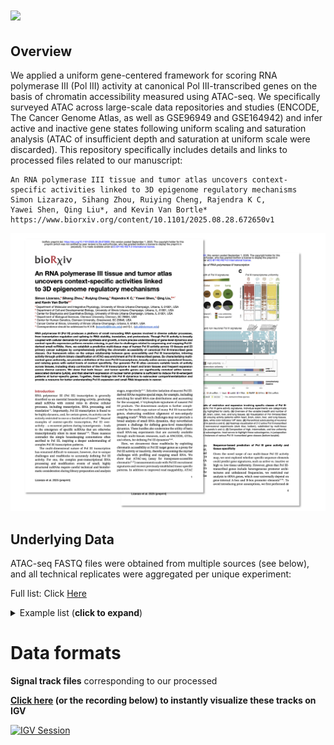 
 # <img src="logo_header.png" width="800px">

## Overview

We applied a uniform gene-centered framework for scoring RNA polymerase III (Pol III) activity at canonical Pol III-transcribed genes on the basis of chromatin accessibility measured using ATAC-seq. We specifically surveyed ATAC across large-scale data repositories and studies (ENCODE, The Cancer Genome Atlas, as well as GSE96949 and GSE164942) and infer active and inactive gene states following uniform scaling and saturation analysis (ATAC of insufficient depth and saturation at uniform scale were discarded). This repository specifically includes details and links to processed files related to our manuscript:

    An RNA polymerase III tissue and tumor atlas uncovers context-  
    specific activities linked to 3D epigenome regulatory mechanisms
    Simon Lizarazo, Sihang Zhou, Ruiying Cheng, Rajendra K C,   
    Yawei Shen, Qing Liu*, and Kevin Van Bortle*
    https://www.biorxiv.org/content/10.1101/2025.08.28.672650v1     
       
   
      
[![Manuscript](images/Lizarazo_et_al.png)](https://www.biorxiv.org/content/10.1101/2025.08.28.672650v1)


## Underlying Data

ATAC-seq FASTQ files were obtained from multiple sources (see below), and all technical replicates were aggregated per unique experiment:

Full list: Click [Here](https://github.com/VanBortleLab/Pol_III_tissue_tumor_atlas/blob/main/files_processing/files_metadata/Tissue_TCGA_Atlas_Samples_Metadata_All.txt)

<details><summary>Example list (<b>click to expand</b>) </summary>

|    |Data_Reference                                                                 |Data_Origin |SRR_Sample  |File_Accession   |Experiment_Accession |Paired       |Nature |   Seqdepth| 
|:---|:------------------------------------------------------------------------------|:-----------|:-----------|:----------------|:--------------------|:------------|:------|----------:| 
|1   |ENCSR204SMO.heart_right_ventricle.1_1_1                                        |ENCODE      |SRR14102914 |ENCFF545CXV      |ENCSR204SMO          |paired-ended |fastq  |  413994397| 
|2   |ENCSR600ZHS.left_colon.1_1_2                                                   |ENCODE      |SRR14107548 |ENCFF250QRP      |ENCSR600ZHS          |paired-ended |fastq  |  830549969| 
|3   |ENCSR670REK.gastroesophageal_sphincter.1_1_1                                   |ENCODE      |SRR14107835 |ENCFF812DSG      |ENCSR670REK          |paired-ended |fastq  |  335818479| 
|4   |ENCSR685ZMP.right_lobe_of_liver.1_1_2                                          |ENCODE      |SRR14107867 |ENCFF450VXM      |ENCSR685ZMP          |paired-ended |fastq  | 1431172181| 
|5   |ENCSR542RNG.adrenal_gland.1_1_1                                                |ENCODE      |SRR14105636 |ENCFF915NRF      |ENCSR542RNG          |paired-ended |fastq  | 1133653640| 
|6   |ENCSR836FIL.right_lobe_of_liver.1_2_1                                          |ENCODE      |SRR14104225 |ENCFF395QVN      |ENCSR836FIL          |paired-ended |fastq  | 1310597965| 
|7   |ENCSR212LAZ.fallopian_tube.1_1_2                                               |ENCODE      |SRR14102989 |ENCFF517NJC      |ENCSR212LAZ          |paired-ended |fastq  |  731615963| 
|8   |ENCSR062SVK.right_atrium_auricular_region.1_1_1                                |ENCODE      |SRR10388415 |ENCFF138HVL      |ENCSR062SVK          |paired-ended |fastq  |  231569813| 
|9   |ENCSR584AXZ.coronary_artery.1_1_1                                              |ENCODE      |SRR14305353 |ENCFF049NKX      |ENCSR584AXZ          |paired-ended |fastq  |  173365413| 
|10  |ENCSR157OSO.heart_right_ventricle.1_1_1                                        |ENCODE      |SRR14105541 |ENCFF162IKK      |ENCSR157OSO          |paired-ended |fastq  | 3391149124| 
|158 |ATAC_brain_anterior_cingulate_cortex_Neuronal_male_age_19_untreated_1_1_1      |GSE96949    |SRR5367719  |                 |                     |paired-ended |fastq  |   65255993| 
|159 |ATAC_brain_anterior_cingulate_cortex_Neuronal_male_age_20_untreated_1_1_1      |GSE96949    |SRR5367767  |                 |                     |paired-ended |fastq  |  118013940| 
|160 |ATAC_brain_anterior_cingulate_cortex_Neuronal_male_age_22_untreated_1_1_1      |GSE96949    |SRR5367743  |                 |                     |paired-ended |fastq  |   62045998| 
|161 |ATAC_brain_anterior_cingulate_cortex_Neuronal_male_age_28_untreated_1_1_1      |GSE96949    |SRR5367790  |                 |                     |paired-ended |fastq  |   88409339| 
|162 |ATAC_brain_anterior_cingulate_cortex_NonNeuronal_female_age_22_untreated_1_1_1 |GSE96949    |SRR5367799  |                 |                     |paired-ended |fastq  |  163890003| 
|163 |ATAC_brain_anterior_cingulate_cortex_NonNeuronal_male_age_19_untreated_1_1_1   |GSE96949    |SRR5367708  |                 |                     |paired-ended |fastq  |  140691701| 
|164 |ATAC_brain_anterior_cingulate_cortex_NonNeuronal_male_age_20_untreated_1_1_1   |GSE96949    |SRR5367755  |                 |                     |paired-ended |fastq  |   67814502| 
|165 |ATAC_brain_anterior_cingulate_cortex_NonNeuronal_male_age_22_untreated_1_1_1   |GSE96949    |SRR5367730  |                 |                     |paired-ended |fastq  |  194833316| 
|166 |ATAC_brain_anterior_cingulate_cortex_NonNeuronal_male_age_28_untreated_1_1_1   |GSE96949    |SRR5367779  |                 |                     |paired-ended |fastq  |   96242436| 
|167 |ATAC_brain_basal_amygdala_Neuronal_female_age_22_untreated_1_1_1               |GSE96949    |SRR5367813  |                 |                     |paired-ended |fastq  |   86042109| 
|168 |ATAC_brain_basal_amygdala_NonNeuronal_female_age_22_untreated_1_1_1            |GSE96949    |SRR5367800  |                 |                     |paired-ended |fastq  |  142761664| 
|273 |Liver_female_16_753                                                            |GSE164942   |SRR13439643 |                 |                     |paired-ended |fastq  |  780743877| 
|274 |Liver_female_17_459                                                            |GSE164942   |SRR13439673 |                 |                     |paired-ended |fastq  |  779134143| 
|275 |Liver_female_17_651                                                            |GSE164942   |SRR13439649 |                 |                     |paired-ended |fastq  |  859281234| 
|276 |Liver_female_30_767                                                            |GSE164942   |SRR13439659 |                 |                     |paired-ended |fastq  |  835331203| 
|277 |Liver_female_35_662                                                            |GSE164942   |SRR13439657 |                 |                     |paired-ended |fastq  |  638017483| 
|278 |Liver_female_36_793                                                            |GSE164942   |SRR13439697 |                 |                     |paired-ended |fastq  | 1300560747| 
|279 |Liver_female_49_670B                                                           |GSE164942   |SRR13439648 |                 |                     |paired-ended |fastq  |  665074584| 
|280 |Liver_female_49_683                                                            |GSE164942   |SRR13439652 |                 |                     |paired-ended |fastq  |  748938713| 
|281 |Liver_female_50_485                                                            |GSE164942   |SRR13439684 |                 |                     |paired-ended |fastq  | 1038161477| 
|282 |Liver_female_7_438                                                             |GSE164942   |SRR13439667 |                 |                     |paired-ended |fastq  | 1200763517| 
|283 |Liver_male_16_786                                                              |GSE164942   |SRR13439633 |                 |                     |paired-ended |fastq  |  762385932| 
|357 |TCGA-BRCA-292                                                                  |TCGA        |            |TCGA-A2-A0ES-01A |                     |             |bam    |  212398446| 
|358 |TCGA-BRCA-293                                                                  |TCGA        |            |TCGA-A7-A0D9-01A |                     |             |bam    |  342554002| 
|359 |TCGA-BRCA-312                                                                  |TCGA        |            |TCGA-AO-A0JM-01A |                     |             |bam    |  228088663| 
|360 |TCGA-BRCA-313                                                                  |TCGA        |            |TCGA-A2-A0CX-01A |                     |             |bam    |  264429086| 
|361 |TCGA-BRCA-338                                                                  |TCGA        |            |TCGA-D8-A13Z-01A |                     |             |bam    |  392640294| 
|362 |TCGA-BRCA-339                                                                  |TCGA        |            |TCGA-A8-A08J-01A |                     |             |bam    |  310310191| 
|363 |TCGA-BRCA-347                                                                  |TCGA        |            |TCGA-A2-A0T7-01A |                     |             |bam    |  291812321| 
|364 |TCGA-BRCA-348                                                                  |TCGA        |            |TCGA-C8-A8HR-01A |                     |             |bam    |  253002378| 
|365 |TCGA-BRCA-349                                                                  |TCGA        |            |TCGA-A2-A4RX-01A |                     |             |bam    |  284238095| 
|366 |TCGA-BRCA-35                                                                   |TCGA        |            |TCGA-AR-A0TV-01A |                     |             |bam    |  275102145| 
|367 |TCGA-BRCA-36                                                                   |TCGA        |            |TCGA-A2-A0YD-01A |                     |             |bam    |  271172799|
</details>
  
  
  
  
# Data formats

**Signal track files** corresponding to our processed 


**[Click here](https://tinyurl.com/3672p6cr) (or the recording below) to instantly visualize these tracks on IGV**

[![IGV Session](images/igv-session.gif)](https://tinyurl.com/3672p6cr)


   
   
